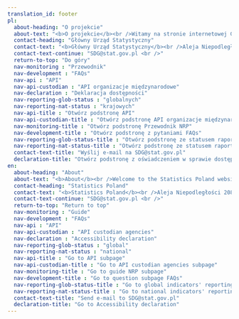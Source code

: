 ```yaml
---
translation_id: footer
pl:
  about-heading: "O projekcie"
  about-text: "<b>O projekcie</b><br />Witamy na stronie internetowej GUS poświęconej Agendzie 2030 i Celom Zrównoważonego Rozwoju"
  contact-heading: "Główny Urząd Statystyczny"
  contact-text: "<b>Główny Urząd Statystyczny</b><br />Aleja Niepodległości 208<br />00-925 Warszawa<br />"
  contact-text-continue: "SDG@stat.gov.pl <br />"
  return-to-top: "Do góry"
  nav-monitoring : "Przewodnik"
  nav-development : "FAQs"
  nav-api : "API"
  nav-api-custodian : "API organizacje międzynarodowe"
  nav-declaration : "Deklaracja dostępności"
  nav-reporting-glob-status : "globalnych"
  nav-reporting-nat-status : "krajowych"
  nav-api-title : "Otwórz podstronę API"
  nav-api-custodian-title : "Otwórz podstronę API organizacje międzynarodowe"
  nav-monitoring-title : "Otwórz podstronę Przewodnik NRP"
  nav-development-title : "Otwórz podstronę z pytaniami FAQs"
  nav-reporting-glob-status-title : "Otwórz podstronę ze statusem raportowania wskaźników globalnych"
  nav-reporting-nat-status-title : "Otwórz podstronę ze statusem raportowania wskaźników krajowych"
  contact-text-title: "Wyślij e-mail na SDG@stat.gov.pl"
  declaration-title: "Otwórz podstronę z oświadczeniem w sprawie dostępności"
en:
  about-heading: "About"
  about-text: "<b>About</b><br />Welcome to the Statistics Poland website dedicated to the 2030 Agenda and Sustainable Development Goals"
  contact-heading: "Statistics Poland"
  contact-text: "<b>Statistics Poland</b><br />Aleja Niepodległości 208<br />00-925 Warszawa<br />"
  contact-text-continue: "SDG@stat.gov.pl <br />"
  return-to-top: "Return to top"
  nav-monitoring : "Guide"
  nav-development : "FAQs"
  nav-api : "API"
  nav-api-custodian : "API custodian agencies"
  nav-declaration : "Accessibility declaration"
  nav-reporting-glob-status : "global"
  nav-reporting-nat-status : "national"
  nav-api-title : "Go to API subpage"
  nav-api-custodian-title : "Go to API custodian agencies subpage"
  nav-monitoring-title : "Go to guide NRP subpage"
  nav-development-title : "Go to question subpage FAQs"
  nav-reporting-glob-status-title : "Go to global indicators' reporting status subpage"
  nav-reporting-nat-status-title : "Go to national indicators' reporting status subpage"
  contact-text-title: "Send e-mail to SDG@stat.gov.pl"
  declaration-title: "Go to Accessibility declaration"
---
```

